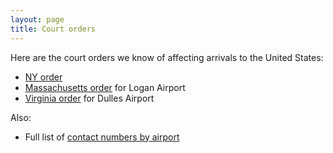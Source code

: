 ```yaml
---
layout: page
title: Court orders
---
```


<div id="google_translate_element"></div><script type="text/javascript">
function googleTranslateElementInit() {
  new google.translate.TranslateElement({pageLanguage: 'en'}, 'google_translate_element');
}
</script><script type="text/javascript" src="//translate.google.com/translate_a/element.js?cb=googleTranslateElementInit"></script>
<p/>

Here are the court orders we know of affecting arrivals to the United States:

  * [NY order][edny]
  * [Massachusetts order][bos] for Logan Airport
  * [Virginia order][dulles] for Dulles Airport

Also:

  * Full list of [contact numbers by airport][contactsheet]


[edny]: edny.pdf
[bos]: bos.pdf
[dulles]: dulles.pdf
[contactsheet]: https://docs.google.com/spreadsheets/d/1q6nqBX-K3tjLjOlEUDa2K4AzmS__KoPPdNlEy-F2eQk/edit#gid=2104340971
